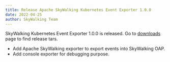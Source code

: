 ```yaml
---
title: Release Apache SkyWalking Kubernetes Event Exporter 1.0.0
date: 2022-04-25
author: SkyWalking Team
---
```


SkyWalking Kubernetes Event Exporter 1.0.0 is released. Go to [downloads](/downloads) page to find release tars.

- Add Apache SkyWalking exporter to export events into SkyWalking OAP.
- Add console exporter for debugging purpose.
